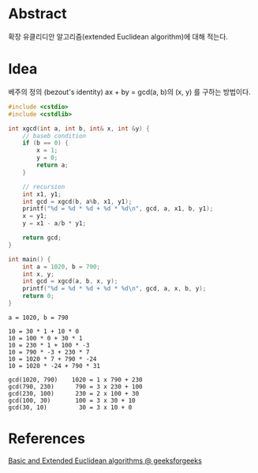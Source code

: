 # Abstract

확장 유클리디안 알고리즘(extended Euclidean algorithm)에 대해 적는다.

# Idea

베주의 정의 (bezout's identity) ax + by = gcd(a, b)의 
(x, y) 를 구하는 방법이다.

```cpp
#include <cstdio>
#include <cstdlib>

int xgcd(int a, int b, int& x, int &y) {
    // baseb condition
    if (b == 0) {
        x = 1;
        y = 0;
        return a;
    }

    // recursion
    int x1, y1;
    int gcd = xgcd(b, a%b, x1, y1);
    printf("%d = %d * %d + %d * %d\n", gcd, a, x1, b, y1);
    x = y1;
    y = x1 - a/b * y1;

    return gcd;
}

int main() {
    int a = 1020, b = 790;
    int x, y;
    int gcd = xgcd(a, b, x, y);
    printf("%d = %d * %d + %d * %d\n", gcd, a, x, b, y);
    return 0;
}
```

```
a = 1020, b = 790

10 = 30 * 1 + 10 * 0
10 = 100 * 0 + 30 * 1
10 = 230 * 1 + 100 * -3
10 = 790 * -3 + 230 * 7
10 = 1020 * 7 + 790 * -24
10 = 1020 * -24 + 790 * 31

gcd(1020, 790)    1020 = 1 x 790 + 230
gcd(790, 230)      790 = 3 x 230 + 100
gcd(230, 100)      230 = 2 x 100 + 30
gcd(100, 30)       100 = 3 x 30 + 10
gcd(30, 10)         30 = 3 x 10 + 0
```

# References

[Basic and Extended Euclidean algorithms @ geeksforgeeks](http://www.geeksforgeeks.org/basic-and-extended-euclidean-algorithms/)
